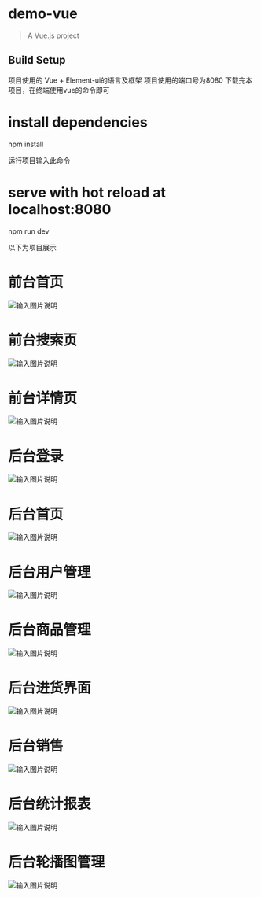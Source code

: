 # demo-vue

> A Vue.js project

## Build Setup

项目使用的 Vue + Element-ui的语言及框架
项目使用的端口号为8080
下载完本项目，在终端使用vue的命令即可
# install dependencies
npm install

运行项目输入此命令
# serve with hot reload at localhost:8080
npm run dev

以下为项目展示
# 前台首页
![输入图片说明](QQ%E5%9B%BE%E7%89%8720211204201336.jpg)
# 前台搜索页
![输入图片说明](static/upload/reception.png)
# 前台详情页
![输入图片说明](static/upload/reception1.png)
# 后台登录
![输入图片说明](static/upload/backstage.png)
# 后台首页
![输入图片说明](static/upload/backstage1.png)
# 后台用户管理
![输入图片说明](static/upload/backstage2.png)
# 后台商品管理
![输入图片说明](static/upload/backstage3.png)
# 后台进货界面
![输入图片说明](static/upload/backstage4.png)
# 后台销售
![输入图片说明](static/upload/backstage5.png)
# 后台统计报表
![输入图片说明](static/upload/backstage6.png)
# 后台轮播图管理
![输入图片说明](static/upload/backstage7.png)
